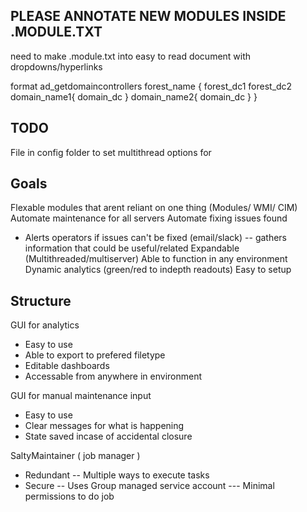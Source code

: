 PLEASE ANNOTATE NEW MODULES INSIDE .MODULE.TXT
------
need to make .module.txt into easy to read document with dropdowns/hyperlinks

format ad_getdomaincontrollers
forest_name {
    forest_dc1
    forest_dc2
    domain_name1{
        domain_dc
    }
    domain_name2{
        domain_dc
    }
}

TODO
-----
File in config folder to set multithread options for 


Goals
-------
Flexable modules that arent reliant on one thing (Modules/ WMI/ CIM)
Automate maintenance for all servers
Automate fixing issues found
- Alerts operators if issues can't be fixed (email/slack)
-- gathers information that could be useful/related
Expandable (Multithreaded/multiserver)
Able to function in any environment
Dynamic analytics (green/red to indepth readouts)
Easy to setup

Structure
------
GUI for analytics
- Easy to use
- Able to export to prefered filetype
- Editable dashboards
- Accessable from anywhere in environment

GUI for manual maintenance input
- Easy to use
- Clear messages for what is happening
- State saved incase of accidental closure

SaltyMaintainer ( job manager )
- Redundant
-- Multiple ways to execute tasks
- Secure
-- Uses Group managed service account
--- Minimal permissions to do job
